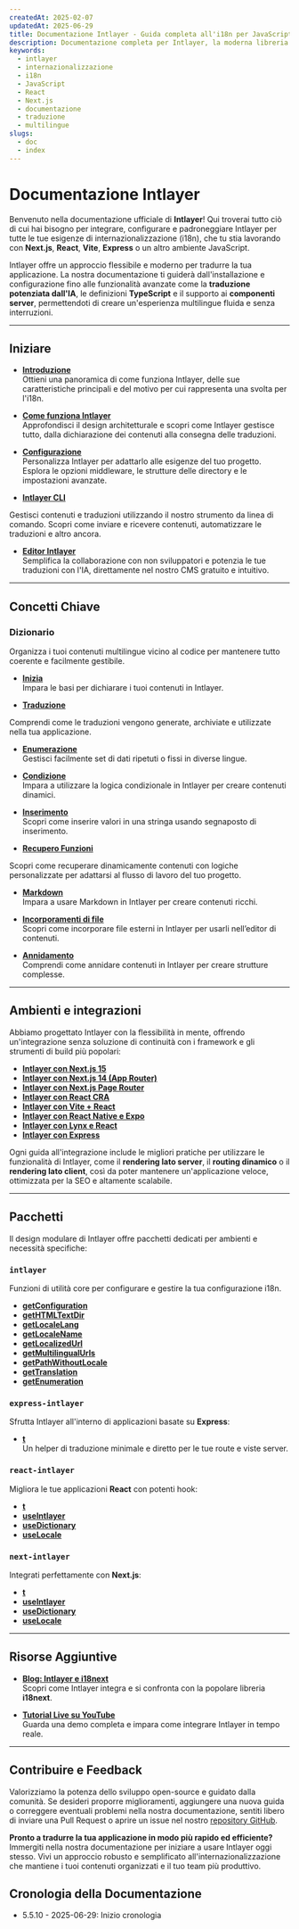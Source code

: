 ```yaml
---
createdAt: 2025-02-07
updatedAt: 2025-06-29
title: Documentazione Intlayer - Guida completa all'i18n per JavaScript
description: Documentazione completa per Intlayer, la moderna libreria di internazionalizzazione per JavaScript, React, Next.js, Express e altri framework.
keywords:
  - intlayer
  - internazionalizzazione
  - i18n
  - JavaScript
  - React
  - Next.js
  - documentazione
  - traduzione
  - multilingue
slugs:
  - doc
  - index
---
```


# Documentazione Intlayer

Benvenuto nella documentazione ufficiale di **Intlayer**! Qui troverai tutto ciò di cui hai bisogno per integrare, configurare e padroneggiare Intlayer per tutte le tue esigenze di internazionalizzazione (i18n), che tu stia lavorando con **Next.js**, **React**, **Vite**, **Express** o un altro ambiente JavaScript.

Intlayer offre un approccio flessibile e moderno per tradurre la tua applicazione. La nostra documentazione ti guiderà dall'installazione e configurazione fino alle funzionalità avanzate come la **traduzione potenziata dall'IA**, le definizioni **TypeScript** e il supporto ai **componenti server**, permettendoti di creare un'esperienza multilingue fluida e senza interruzioni.

---

## Iniziare

- **[Introduzione](https://github.com/aymericzip/intlayer/blob/main/docs/docs/it/introduction.md)**  
  Ottieni una panoramica di come funziona Intlayer, delle sue caratteristiche principali e del motivo per cui rappresenta una svolta per l'i18n.

- **[Come funziona Intlayer](https://github.com/aymericzip/intlayer/blob/main/docs/docs/it/how_works_intlayer.md)**  
  Approfondisci il design architetturale e scopri come Intlayer gestisce tutto, dalla dichiarazione dei contenuti alla consegna delle traduzioni.

- **[Configurazione](https://github.com/aymericzip/intlayer/blob/main/docs/docs/it/configuration.md)**  
  Personalizza Intlayer per adattarlo alle esigenze del tuo progetto. Esplora le opzioni middleware, le strutture delle directory e le impostazioni avanzate.

- **[Intlayer CLI](https://github.com/aymericzip/intlayer/blob/main/docs/docs/it/intlayer_cli.md)**

Gestisci contenuti e traduzioni utilizzando il nostro strumento da linea di comando. Scopri come inviare e ricevere contenuti, automatizzare le traduzioni e altro ancora.

- **[Editor Intlayer](https://github.com/aymericzip/intlayer/blob/main/docs/docs/it/intlayer_visual_editor.md)**  
  Semplifica la collaborazione con non sviluppatori e potenzia le tue traduzioni con l'IA, direttamente nel nostro CMS gratuito e intuitivo.

---

## Concetti Chiave

### Dizionario

Organizza i tuoi contenuti multilingue vicino al codice per mantenere tutto coerente e facilmente gestibile.

- **[Inizia](https://github.com/aymericzip/intlayer/blob/main/docs/docs/it/dictionary/get_started.md)**  
  Impara le basi per dichiarare i tuoi contenuti in Intlayer.

- **[Traduzione](https://github.com/aymericzip/intlayer/blob/main/docs/docs/it/dictionary/translation.md)**

Comprendi come le traduzioni vengono generate, archiviate e utilizzate nella tua applicazione.

- **[Enumerazione](https://github.com/aymericzip/intlayer/blob/main/docs/docs/it/dictionary/enumeration.md)**  
  Gestisci facilmente set di dati ripetuti o fissi in diverse lingue.

- **[Condizione](https://github.com/aymericzip/intlayer/blob/main/docs/docs/it/dictionary/conditional.md)**  
  Impara a utilizzare la logica condizionale in Intlayer per creare contenuti dinamici.

- **[Inserimento](https://github.com/aymericzip/intlayer/blob/main/docs/docs/it/dictionary/insertion.md)**  
  Scopri come inserire valori in una stringa usando segnaposto di inserimento.

- **[Recupero Funzioni](https://github.com/aymericzip/intlayer/blob/main/docs/docs/it/dictionary/function_fetching.md)**

Scopri come recuperare dinamicamente contenuti con logiche personalizzate per adattarsi al flusso di lavoro del tuo progetto.

- **[Markdown](https://github.com/aymericzip/intlayer/blob/main/docs/docs/it/dictionary/markdown.md)**  
  Impara a usare Markdown in Intlayer per creare contenuti ricchi.

- **[Incorporamenti di file](https://github.com/aymericzip/intlayer/blob/main/docs/docs/it/dictionary/file_embeddings.md)**  
  Scopri come incorporare file esterni in Intlayer per usarli nell’editor di contenuti.

- **[Annidamento](https://github.com/aymericzip/intlayer/blob/main/docs/docs/it/dictionary/nesting.md)**  
  Comprendi come annidare contenuti in Intlayer per creare strutture complesse.

---

## Ambienti e integrazioni

Abbiamo progettato Intlayer con la flessibilità in mente, offrendo un'integrazione senza soluzione di continuità con i framework e gli strumenti di build più popolari:

- **[Intlayer con Next.js 15](https://github.com/aymericzip/intlayer/blob/main/docs/docs/it/intlayer_with_nextjs_15.md)**
- **[Intlayer con Next.js 14 (App Router)](https://github.com/aymericzip/intlayer/blob/main/docs/docs/it/intlayer_with_nextjs_14.md)**
- **[Intlayer con Next.js Page Router](https://github.com/aymericzip/intlayer/blob/main/docs/docs/it/intlayer_with_nextjs_page_router.md)**
- **[Intlayer con React CRA](https://github.com/aymericzip/intlayer/blob/main/docs/docs/it/intlayer_with_create_react_app.md)**
- **[Intlayer con Vite + React](https://github.com/aymericzip/intlayer/blob/main/docs/docs/it/intlayer_with_vite+react.md)**
- **[Intlayer con React Native e Expo](https://github.com/aymericzip/intlayer/blob/main/docs/docs/it/intlayer_with_react_native+expo.md)**
- **[Intlayer con Lynx e React](https://github.com/aymericzip/intlayer/blob/main/docs/docs/it/intlayer_with_lynx+react.md)**
- **[Intlayer con Express](https://github.com/aymericzip/intlayer/blob/main/docs/docs/it/intlayer_with_express.md)**

Ogni guida all'integrazione include le migliori pratiche per utilizzare le funzionalità di Intlayer, come il **rendering lato server**, il **routing dinamico** o il **rendering lato client**, così da poter mantenere un'applicazione veloce, ottimizzata per la SEO e altamente scalabile.

---

## Pacchetti

Il design modulare di Intlayer offre pacchetti dedicati per ambienti e necessità specifiche:

### `intlayer`

Funzioni di utilità core per configurare e gestire la tua configurazione i18n.

- **[getConfiguration](https://github.com/aymericzip/intlayer/blob/main/docs/docs/it/packages/intlayer/getConfiguration.md)**
- **[getHTMLTextDir](https://github.com/aymericzip/intlayer/blob/main/docs/docs/it/packages/intlayer/getHTMLTextDir.md)**
- **[getLocaleLang](https://github.com/aymericzip/intlayer/blob/main/docs/docs/it/packages/intlayer/getLocaleLang.md)**
- **[getLocaleName](https://github.com/aymericzip/intlayer/blob/main/docs/docs/it/packages/intlayer/getLocaleName.md)**
- **[getLocalizedUrl](https://github.com/aymericzip/intlayer/blob/main/docs/docs/it/packages/intlayer/getLocalizedUrl.md)**
- **[getMultilingualUrls](https://github.com/aymericzip/intlayer/blob/main/docs/docs/it/packages/intlayer/getMultilingualUrls.md)**
- **[getPathWithoutLocale](https://github.com/aymericzip/intlayer/blob/main/docs/docs/it/packages/intlayer/getPathWithoutLocale.md)**
- **[getTranslation](https://github.com/aymericzip/intlayer/blob/main/docs/docs/it/packages/intlayer/getTranslation.md)**
- **[getEnumeration](https://github.com/aymericzip/intlayer/blob/main/docs/docs/it/packages/intlayer/getEnumeration.md)**

### `express-intlayer`

Sfrutta Intlayer all'interno di applicazioni basate su **Express**:

- **[t](https://github.com/aymericzip/intlayer/blob/main/docs/docs/it/packages/express-intlayer/t.md)**  
  Un helper di traduzione minimale e diretto per le tue route e viste server.

### `react-intlayer`

Migliora le tue applicazioni **React** con potenti hook:

- **[t](https://github.com/aymericzip/intlayer/blob/main/docs/docs/it/packages/react-intlayer/t.md)**
- **[useIntlayer](https://github.com/aymericzip/intlayer/blob/main/docs/docs/it/packages/react-intlayer/useIntlayer.md)**
- **[useDictionary](https://github.com/aymericzip/intlayer/blob/main/docs/docs/it/packages/react-intlayer/useDictionary.md)**
- **[useLocale](https://github.com/aymericzip/intlayer/blob/main/docs/docs/it/packages/react-intlayer/useLocale.md)**

### `next-intlayer`

Integrati perfettamente con **Next.js**:

- **[t](https://github.com/aymericzip/intlayer/blob/main/docs/docs/it/packages/next-intlayer/t.md)**
- **[useIntlayer](https://github.com/aymericzip/intlayer/blob/main/docs/docs/it/packages/next-intlayer/useIntlayer.md)**
- **[useDictionary](https://github.com/aymericzip/intlayer/blob/main/docs/docs/it/packages/next-intlayer/useDictionary.md)**
- **[useLocale](https://github.com/aymericzip/intlayer/blob/main/docs/docs/it/packages/next-intlayer/useLocale.md)**

---

## Risorse Aggiuntive

- **[Blog: Intlayer e i18next](https://github.com/aymericzip/intlayer/blob/main/docs/docs/it/intlayer_with_i18next.md)**  
  Scopri come Intlayer integra e si confronta con la popolare libreria **i18next**.

- **[Tutorial Live su YouTube](https://youtu.be/W2G7KxuSD4c?si=GyU_KpVhr61razRw)**  
  Guarda una demo completa e impara come integrare Intlayer in tempo reale.

---

## Contribuire e Feedback

Valorizziamo la potenza dello sviluppo open-source e guidato dalla comunità. Se desideri proporre miglioramenti, aggiungere una nuova guida o correggere eventuali problemi nella nostra documentazione, sentiti libero di inviare una Pull Request o aprire un issue nel nostro [repository GitHub](https://github.com/aymericzip/intlayer/blob/main/docs/docs).

**Pronto a tradurre la tua applicazione in modo più rapido ed efficiente?** Immergiti nella nostra documentazione per iniziare a usare Intlayer oggi stesso. Vivi un approccio robusto e semplificato all'internazionalizzazione che mantiene i tuoi contenuti organizzati e il tuo team più produttivo.

## Cronologia della Documentazione

- 5.5.10 - 2025-06-29: Inizio cronologia
